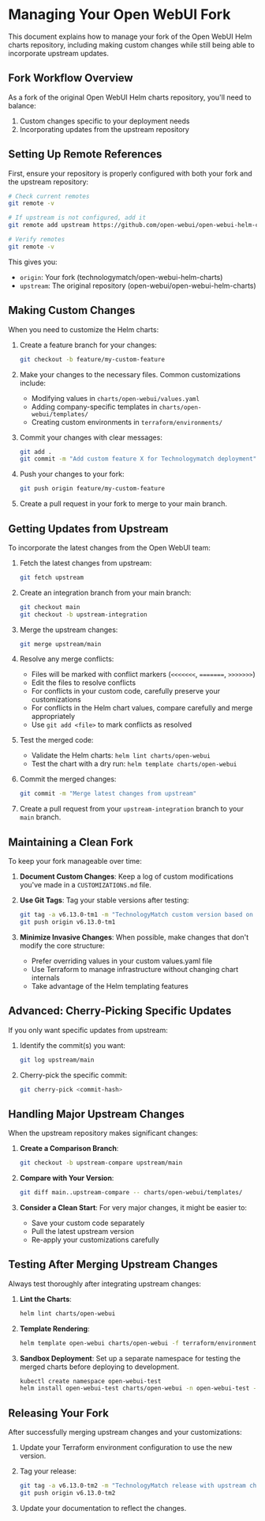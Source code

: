 # Managing Your Open WebUI Fork

This document explains how to manage your fork of the Open WebUI Helm charts repository, including making custom changes while still being able to incorporate upstream updates.

## Fork Workflow Overview

As a fork of the original Open WebUI Helm charts repository, you'll need to balance:
1. Custom changes specific to your deployment needs
2. Incorporating updates from the upstream repository

## Setting Up Remote References

First, ensure your repository is properly configured with both your fork and the upstream repository:

```bash
# Check current remotes
git remote -v

# If upstream is not configured, add it
git remote add upstream https://github.com/open-webui/open-webui-helm-charts.git

# Verify remotes
git remote -v
```

This gives you:
- `origin`: Your fork (technologymatch/open-webui-helm-charts)
- `upstream`: The original repository (open-webui/open-webui-helm-charts)

## Making Custom Changes

When you need to customize the Helm charts:

1. Create a feature branch for your changes:
   ```bash
   git checkout -b feature/my-custom-feature
   ```

2. Make your changes to the necessary files. Common customizations include:
   - Modifying values in `charts/open-webui/values.yaml`
   - Adding company-specific templates in `charts/open-webui/templates/`
   - Creating custom environments in `terraform/environments/`

3. Commit your changes with clear messages:
   ```bash
   git add .
   git commit -m "Add custom feature X for Technologymatch deployment"
   ```

4. Push your changes to your fork:
   ```bash
   git push origin feature/my-custom-feature
   ```

5. Create a pull request in your fork to merge to your main branch.

## Getting Updates from Upstream

To incorporate the latest changes from the Open WebUI team:

1. Fetch the latest changes from upstream:
   ```bash
   git fetch upstream
   ```

2. Create an integration branch from your main branch:
   ```bash
   git checkout main
   git checkout -b upstream-integration
   ```

3. Merge the upstream changes:
   ```bash
   git merge upstream/main
   ```

4. Resolve any merge conflicts:
   - Files will be marked with conflict markers (`<<<<<<<`, `=======`, `>>>>>>>`)
   - Edit the files to resolve conflicts
   - For conflicts in your custom code, carefully preserve your customizations
   - For conflicts in the Helm chart values, compare carefully and merge appropriately
   - Use `git add <file>` to mark conflicts as resolved

5. Test the merged code:
   - Validate the Helm charts: `helm lint charts/open-webui`
   - Test the chart with a dry run: `helm template charts/open-webui`

6. Commit the merged changes:
   ```bash
   git commit -m "Merge latest changes from upstream"
   ```

7. Create a pull request from your `upstream-integration` branch to your `main` branch.

## Maintaining a Clean Fork

To keep your fork manageable over time:

1. **Document Custom Changes**: Keep a log of custom modifications you've made in a `CUSTOMIZATIONS.md` file.

2. **Use Git Tags**: Tag your stable versions after testing:
   ```bash
   git tag -a v6.13.0-tm1 -m "TechnologyMatch custom version based on 6.13.0"
   git push origin v6.13.0-tm1
   ```

3. **Minimize Invasive Changes**: When possible, make changes that don't modify the core structure:
   - Prefer overriding values in your custom values.yaml file
   - Use Terraform to manage infrastructure without changing chart internals
   - Take advantage of the Helm templating features

## Advanced: Cherry-Picking Specific Updates

If you only want specific updates from upstream:

1. Identify the commit(s) you want:
   ```bash
   git log upstream/main
   ```

2. Cherry-pick the specific commit:
   ```bash
   git cherry-pick <commit-hash>
   ```

## Handling Major Upstream Changes

When the upstream repository makes significant changes:

1. **Create a Comparison Branch**:
   ```bash
   git checkout -b upstream-compare upstream/main
   ```

2. **Compare with Your Version**:
   ```bash
   git diff main..upstream-compare -- charts/open-webui/templates/
   ```

3. **Consider a Clean Start**:
   For very major changes, it might be easier to:
   - Save your custom code separately
   - Pull the latest upstream version
   - Re-apply your customizations carefully

## Testing After Merging Upstream Changes

Always test thoroughly after integrating upstream changes:

1. **Lint the Charts**:
   ```bash
   helm lint charts/open-webui
   ```

2. **Template Rendering**:
   ```bash
   helm template open-webui charts/open-webui -f terraform/environments/dev/values.yaml
   ```

3. **Sandbox Deployment**:
   Set up a separate namespace for testing the merged charts before deploying to development.
   ```bash
   kubectl create namespace open-webui-test
   helm install open-webui-test charts/open-webui -n open-webui-test -f test-values.yaml
   ```

## Releasing Your Fork

After successfully merging upstream changes and your customizations:

1. Update your Terraform environment configuration to use the new version.

2. Tag your release:
   ```bash
   git tag -a v6.13.0-tm2 -m "TechnologyMatch release with upstream changes plus XYZ improvements"
   git push origin v6.13.0-tm2
   ```

3. Update your documentation to reflect the changes.
